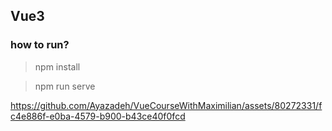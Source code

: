 ## Vue3 
   
### how to run?

> npm install 

> npm run serve


https://github.com/Ayazadeh/VueCourseWithMaximilian/assets/80272331/fc4e886f-e0ba-4579-b900-b43ce40f0fcd

